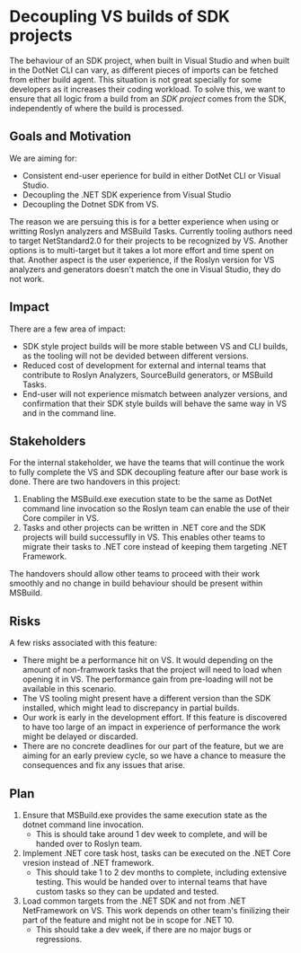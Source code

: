 # Decoupling VS builds of SDK projects
The behaviour of an SDK project, when built in Visual Studio and when built in the DotNet CLI can vary, as different pieces of imports can be fetched from either build agent. This situation is not great specially for some developers as it increases their coding workload. To solve this, we want to ensure that all logic from a build from an *SDK project* comes from the SDK, independently of where the build is processed.

## Goals and Motivation

We are aiming for:
 - Consistent end-user eperience for build in either DotNet CLI or Visual Studio.
 - Decoupling the .NET SDK experience from Visual Studio 
 - Decoupling the Dotnet SDK from VS.


The reason we are persuing this is for a better experience when using or writting Roslyn analyzers and MSBuild Tasks. Currently tooling authors need to target NetStandard2.0 for their projects to be recognized by VS. Another options is to multi-target but it takes a lot more effort and time spent on that. Another aspect is the user experience, if the Roslyn version for VS analyzers and generators doesn't match the one in Visual Studio, they do not work.


## Impact
There are a few area of impact:
 - SDK style project builds will be more stable between VS and CLI builds, as the tooling will not be devided between different versions.
 - Reduced cost of development for external and internal teams that contribute to Roslyn Analyzers, SourceBuild generators, or MSBuild Tasks.
 - End-user will not experience mismatch between analyzer versions, and confirmation that their SDK style builds will behave the same way in VS and in the command line.

## Stakeholders
For the internal stakeholder, we have the teams that will continue the work to fully complete the VS and SDK decoupling feature after our base work is done. There are two handovers in this project:

1. Enabling the MSBuild.exe execution state to be the same as DotNet command line invocation so the Roslyn team can enable the use of their Core compiler in VS.
2. Tasks and other projects can be written in .NET core and the SDK projects will build successuflly in VS. This enables other teams to migrate their tasks to .NET core instead of keeping them targeting .NET Framework.

The handovers should allow other teams to proceed with their work smoothly and no change in build behaviour should be present within MSBuild.

## Risks
A few risks associated with this feature:
 - There might be a performance hit on VS. It would depending on the amount of non-framwork tasks that the project will need to load when opening it in VS. The performance gain from pre-loading will not be available in this scenario.
 - The VS tooling might present have a different version than the SDK installed, which might lead to discrepancy in partial builds.
 - Our work is early in the development effort. If this feature is discovered to have too large of an impact in experience of performance the work might be delayed or discarded.
 - There are no concrete deadlines for our part of the feature, but we are aiming for an early preview cycle, so we have a chance to measure the consequences and fix any issues that arise.

## Plan
 1. Ensure that MSBuild.exe provides the same execution state as the dotnet command line invocation.
    -  This is should take around 1 dev week to complete, and will be handed over to Roslyn team.
 2. Implement .NET core task host, tasks can be executed on the .NET Core vresion instead of .NET framework.
    - This should take 1 to 2 dev months to complete, including extensive testing. This would be handed over to internal teams that have custom tasks so they can be updated and tested.
 3. Load common targets from the .NET SDK and not from .NET NetFramework on VS. This work depends on other team's finilizing their part of the feature and might not be in scope for .NET 10.
    - This should take a dev week, if there are no major bugs or regressions.

